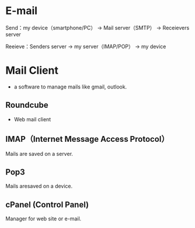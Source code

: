 
# E-mail

Send：my device（smartphone/PC） → Mail server（SMTP） → Receievers server

Reeieve：Senders server → my server（IMAP/POP） → my device

# Mail Client

* a software to manage mails like gmail, outlook.

## Roundcube

* Web mail client 

## IMAP（Internet Message Access Protocol）
Mails are saved on a server.

## Pop3
Mails aresaved on a device.


## cPanel (Control Panel)
Manager for web site or e-mail.



